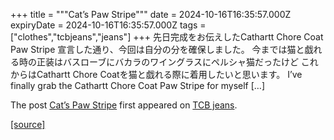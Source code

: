 +++
title = """Cat’s Paw Stripe"""
date = 2024-10-16T16:35:57.000Z
expiryDate = 2024-10-16T16:35:57.000Z
tags = ["clothes","tcbjeans","jeans"]
+++
先日完成をお伝えしたCathartt Chore Coat Paw Stripe 宣言した通り、今回は自分の分を確保しました。 今までは猫と戯れる時の正装はバスローブにバカラのワイングラスにペルシャ猫だったけど これからはCathartt Chore Coatを猫と戯れる際に着用したいと思います。 I’ve finally grab the Cathartt Chore Coat Paw Stripe for myself \[…\]

The post [Cat’s Paw Stripe](http://tcbjeans.com/2024/10/17/49545) first appeared on [TCB jeans](http://tcbjeans.com).

[[source]](http://tcbjeans.com/2024/10/17/49545)
